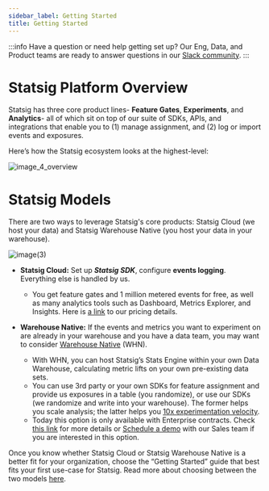 ```yaml
---
sidebar_label: Getting Started
title: Getting Started
---
```


:::info
Have a question or need help getting set up? Our Eng, Data, and Product teams are ready to answer questions in our [Slack community](https://www.statsig.com/slack).
:::

# Statsig Platform Overview
Statsig has three core product lines- **Feature Gates**, **Experiments**, and **Analytics**- all of which sit on top of our suite of SDKs, APIs, and integrations that enable you to (1) manage assignment, and (2) log or import events and exposures. 

Here’s how the Statsig ecosystem looks at the highest-level: 

![image_4_overview](https://github.com/statsig-io/docs/assets/101903926/3896709d-3d41-43e2-bf37-75277afc9b85)


# Statsig Models 
There are two ways to leverage Statsig's core products: Statsig Cloud (we host your data) and Statsig Warehouse Native (you host your data in your warehouse). 

![image(3)](https://github.com/statsig-io/docs/assets/101903926/d570b53e-fc23-46fe-a20d-f4a213cc2a96)

- **Statsig Cloud:** Set up ***Statsig SDK***, configure **events logging**. Everything else is handled by us.
    - You get feature gates and 1 million metered events for free, as well as many analytics tools such as Dashboard, Metrics Explorer, and Insights. Here is [a link](https://www.statsig.com/pricing) to our pricing details.
      
- **Warehouse Native:** If the events and metrics you want to experiment on are already in your warehouse and you have a data team, you may want to consider [Warehouse Native](https://docs.statsig.com/statsig-warehouse-native/introduction) (WHN).
    - With WHN, you can host Statsig’s Stats Engine within your own Data Warehouse, calculating metric lifts on your own pre-existing data sets.
    - You can use 3rd party or your own SDKs for feature assignment and provide us exposures in a table (you randomize), or use our SDKs (we randomize and write into your warehouse). The former helps you scale analysis; the latter helps you [10x experimentation velocity](https://www.statsig.com/blog/features-to-10x-experiment-velocity).
    - Today this option is only available with Enterprise contracts. Check [this link](https://docs.statsig.com/statsig-warehouse-native/introduction) for more details or [Schedule a demo](https://www.statsig.com/contact/demo) with our Sales team if you are interested in this option.
 

Once you know whether Statsig Cloud or Statsig Warehouse Native is a better fit for your organization, choose the “Getting Started” guide that best fits your first use-case for Statsig. Read more about choosing between the two models [here](https://statsig.com/blog/deciding-cloud-hosted-versus-warehouse-native-experimentation-platforms).
